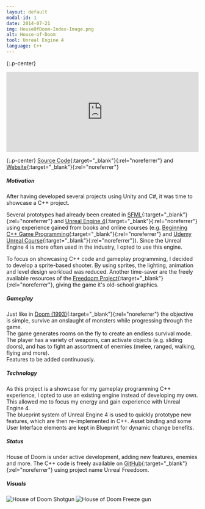 ```yaml
---
layout: default
modal-id: 1
date: 2014-07-21
img: HouseOfDoom-Index-Image.png
alt: House-of-Doom
tool: Unreal Engine 4
language: C++
---
```


{:.p-center}
<iframe src="https://widgets.gamejolt.com/package/v1?key=YrPzgpag&theme=light" frameborder="0" width="100%" height="210"></iframe>

{:.p-center}
[Source Code][github-house-of-doom]{:target="_blank"}{:rel="noreferrer"} and [Website][website]{:target="_blank"}{:rel="noreferrer"}

##### Motivation

After having developed several projects using Unity and C#, it was time to showcase a C++ project.
  
Several prototypes had already been created in [SFML][sfml]{:target="_blank"}{:rel="noreferrer"} and [Unreal Engine 4][unreal-engine-4]{:target="_blank"}{:rel="noreferrer"} using experience gained from books and online courses (e.g. [Beginning C++ Game Programming][packt-cpp-book]{:target="_blank"}{:rel="noreferrer"} and [Udemy Unreal Course][udemy-unreal-course]{:target="_blank"}{:rel="noreferrer"}). Since the Unreal Engine 4 is more often used in the industry, I opted to use this engine. 

To focus on showcasing C++ code and gameplay programming, I decided to develop a sprite-based shooter. By using sprites, the lighting, animation and level design workload was reduced. Another time-saver are the freely available resources of the [Freedoom Project][freedoom]{:target="_blank"}{:rel="noreferrer"}, giving the game it's old-school graphics.

##### Gameplay

Just like in [Doom (1993)][doom-1993]{:target="_blank"}{:rel="noreferrer"} the objective is simple, survive an onslaught of monsters while progressing through  the game.  
The game generates rooms on the fly to create an endless survival mode.
The player has a variety of weapons, can activate objects (e.g. sliding doors), and has to fight an assortment of enemies (melee, ranged, walking, flying and more).  
Features to be added continuously.

##### Technology

As this project is a showcase for my gameplay programming C++ experience, I opted to use an existing engine instead of developing my own. This allowed me to focus my energy and gain experience with Unreal Engine 4.  
The blueprint system of Unreal Engine 4 is used to quickly prototype new features, which are then re-implemented in C++. Asset binding and some User Interface elements are kept in Blueprint for dynamic change benefits.

##### Status

House of Doom is under active development, adding new features, enemies and more. The C++ code is freely available on [GitHub][github-house-of-doom]{:target="_blank"}{:rel="noreferrer"} using project name Unreal Freedoom. 

##### Visuals

<img src="{{ site.baseurl }}/assets/images/house_of_doom/Example1.png" class="img-responsive img-centered" alt="House of Doom Shotgun">
<img src="{{ site.baseurl }}/assets/images/house_of_doom/Example2.png" class="img-responsive img-centered" alt="House of Doom Freeze gun">

[gamejolt-house-of-doom]: https://gamejolt.com/games/house-of-doom/362512
[github-house-of-doom]: https://github.com/GracesGames/UnrealFreedoom
[website]: https://gracesgames.github.io/UnrealFreedoom/
[sfml]: https://www.sfml-dev.org/
[unreal-engine-4]: https://www.unrealengine.com/en-US/what-is-unreal-engine-4
[packt-cpp-book]: https://www.packtpub.com/game-development/beginning-c-game-programming
[udemy-unreal-course]: https://www.udemy.com/unrealcourse/
[freedoom]: https://freedoom.github.io/
[doom-1993]: https://en.wikipedia.org/wiki/Doom_(1993_video_game)